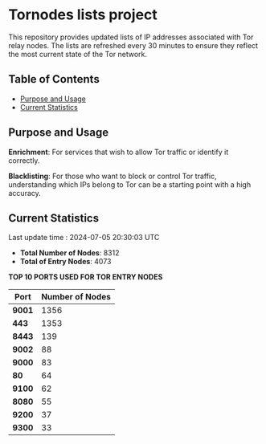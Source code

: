 # Tornodes lists project

This repository provides updated lists of IP addresses associated with Tor relay nodes. The lists are refreshed every 30 minutes to ensure they reflect the most current state of the Tor network.

## Table of Contents

- [Purpose and Usage](#purpose-and-usage)
- [Current Statistics](#current-statistics)


## Purpose and Usage

**Enrichment**: For services that wish to allow Tor traffic or identify it correctly.

**Blacklisting**: For those who want to block or control Tor traffic, understanding which IPs belong to Tor can be a starting point with a high accuracy.

## Current Statistics

Last update time : 2024-07-05 20:30:03 UTC

- **Total Number of Nodes**: 8312
- **Total of Entry Nodes**: 4073

**TOP 10 PORTS USED FOR TOR ENTRY NODES**

| **Port** | **Number of Nodes** |
|------|-----------------|
| **9001**   | 1356  |
| **443**   | 1353  |
| **8443**   | 139  |
| **9002**   | 88  |
| **9000**   | 83  |
| **80**   | 64  |
| **9100**   | 62  |
| **8080**   | 55  |
| **9200**   | 37  |
| **9300**   | 33  |

